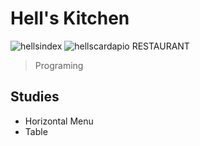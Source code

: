 # Hell's Kitchen
![hellsindex](https://user-images.githubusercontent.com/101679144/165377961-4d7a6dfd-1807-4081-a94d-fa54c2b57f02.png)
![hellscardapio](https://user-images.githubusercontent.com/101679144/165378303-72ecbe80-8248-4849-b14e-51821a00413d.png)
 RESTAURANT
 > Programing
 ## Studies
 - Horizontal Menu
 - Table
 
